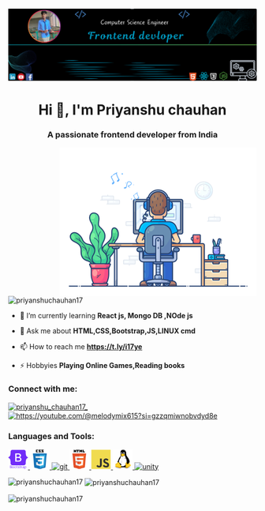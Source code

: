 ![logo](https://github.com/Priyanshuchauhan17/priyanshuchauhan17/blob/main/Screenshot%20from%202024-05-31%2016-09-19.png)
<h1 align="center">Hi 👋, I'm Priyanshu chauhan</h1>
<h3 align="center">A passionate frontend developer from India</h3>
<img align="right" alt"coading" width="400" src="https://raw.githubusercontent.com/SupianIDz/SupianIDz/main/coding.gif">
<p align="left"> <img src="https://komarev.com/ghpvc/?username=priyanshuchauhan17&label=Profile%20views&color=0e75b6&style=flat" alt="priyanshuchauhan17" /> </p>

- 🌱 I’m currently learning **React js, Mongo DB ,NOde js**

- 💬 Ask me about **HTML,CSS,Bootstrap,JS,LINUX cmd**

- 📫 How to reach me **https://t.ly/i17ye**

- ⚡ Hobbyies **Playing Online Games,Reading books**

<h3 align="left">Connect with me:</h3>
<p align="left">
<a href="https://instagram.com/priyanshu_chauhan17_" target="blank"><img align="center" src="https://raw.githubusercontent.com/rahuldkjain/github-profile-readme-generator/master/src/images/icons/Social/instagram.svg" alt="priyanshu_chauhan17_" height="30" width="40" /></a>
<a href="https://www.youtube.com/c/https://youtube.com/@melodymix615?si=gzzqmiwnobvdyd8e" target="blank"><img align="center" src="https://raw.githubusercontent.com/rahuldkjain/github-profile-readme-generator/master/src/images/icons/Social/youtube.svg" alt="https://youtube.com/@melodymix615?si=gzzqmiwnobvdyd8e" height="30" width="40" /></a>
</p>

<h3 align="left">Languages and Tools:</h3>
<p align="left"> <a href="https://getbootstrap.com" target="_blank" rel="noreferrer"> <img src="https://raw.githubusercontent.com/devicons/devicon/master/icons/bootstrap/bootstrap-plain-wordmark.svg" alt="bootstrap" width="40" height="40"/> </a> <a href="https://www.w3schools.com/css/" target="_blank" rel="noreferrer"> <img src="https://raw.githubusercontent.com/devicons/devicon/master/icons/css3/css3-original-wordmark.svg" alt="css3" width="40" height="40"/> </a> <a href="https://git-scm.com/" target="_blank" rel="noreferrer"> <img src="https://www.vectorlogo.zone/logos/git-scm/git-scm-icon.svg" alt="git" width="40" height="40"/> </a> <a href="https://www.w3.org/html/" target="_blank" rel="noreferrer"> <img src="https://raw.githubusercontent.com/devicons/devicon/master/icons/html5/html5-original-wordmark.svg" alt="html5" width="40" height="40"/> </a> <a href="https://developer.mozilla.org/en-US/docs/Web/JavaScript" target="_blank" rel="noreferrer"> <img src="https://raw.githubusercontent.com/devicons/devicon/master/icons/javascript/javascript-original.svg" alt="javascript" width="40" height="40"/> </a> <a href="https://www.linux.org/" target="_blank" rel="noreferrer"> <img src="https://raw.githubusercontent.com/devicons/devicon/master/icons/linux/linux-original.svg" alt="linux" width="40" height="40"/> </a> <a href="https://unity.com/" target="_blank" rel="noreferrer"> <img src="https://www.vectorlogo.zone/logos/unity3d/unity3d-icon.svg" alt="unity" width="40" height="40"/> </a> </p>

<p><img align="left" src="https://github-readme-stats.vercel.app/api/top-langs?username=priyanshuchauhan17&show_icons=true&locale=en&layout=compact" alt="priyanshuchauhan17" /></p>

<p>&nbsp;<img align="center" src="https://github-readme-stats.vercel.app/api?username=priyanshuchauhan17&show_icons=true&locale=en" alt="priyanshuchauhan17" /></p>

<p><img align="center" src="https://github-readme-streak-stats.herokuapp.com/?user=priyanshuchauhan17&" alt="priyanshuchauhan17" /></p>
